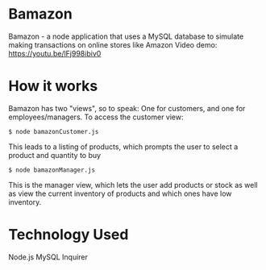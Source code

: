 # Bamazon
Bamazon - a node application that uses a MySQL database to simulate making transactions on online stores like Amazon
Video demo: https://youtu.be/lFj998ibiv0

# How it works
Bamazon has two "views", so to speak: One for customers, and one for employees/managers. To access the customer view:<br/>
````
$ node bamazonCustomer.js
````
This leads to a listing of products, which prompts the user to select a product and quantity to buy
````
$ node bamazonManager.js
````
This is the manager view, which lets the user add products or stock as well as view the current inventory of products and which ones have low inventory.

# Technology Used

Node.js
MySQL
Inquirer
